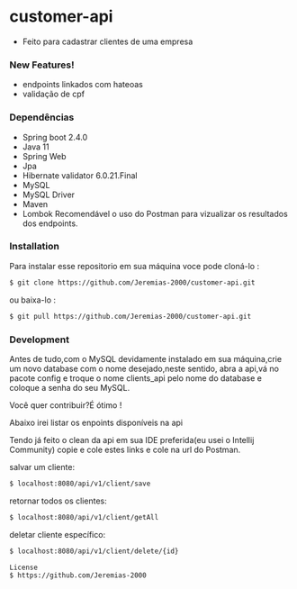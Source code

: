 # customer-api

  - Feito para cadastrar clientes de uma empresa
  
### New Features!
  - endpoints linkados com hateoas
  - validação de cpf



### Dependências



* Spring boot 2.4.0
* Java 11
* Spring Web
* Jpa 
* Hibernate validator 6.0.21.Final
* MySQL   
* MySQL Driver
* Maven
* Lombok
Recomendável o uso do Postman para vizualizar os resultados dos endpoints.
### Installation

Para instalar esse repositorio em sua máquina voce pode cloná-lo :

```sh
$ git clone https://github.com/Jeremias-2000/customer-api.git
```

ou baixa-lo :

```sh
$ git pull https://github.com/Jeremias-2000/customer-api.git
```

### Development
Antes de tudo,com o MySQL devidamente instalado em sua máquina,crie um novo database com o nome desejado,neste sentido, abra a api,vá no pacote config e troque o nome clients_api pelo nome do database e coloque a senha do seu MySQL.

Você quer contribuir?É ótimo !

Abaixo irei listar os enpoints disponíveis na api

Tendo já feito o clean da api em sua IDE preferida(eu usei o Intellij Community) copie e cole estes links e cole na url do Postman.

salvar um cliente:
```sh
$ localhost:8080/api/v1/client/save
```

retornar todos os clientes:
```sh
$ localhost:8080/api/v1/client/getAll
```
deletar cliente específico:
```sh
$ localhost:8080/api/v1/client/delete/{id}
```


```
License
$ https://github.com/Jeremias-2000
